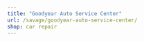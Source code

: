 ```yaml
---
title: "Goodyear Auto Service Center"
url: /savage/goodyear-auto-service-center/
shop: car repair
---
```

